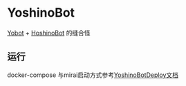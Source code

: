 # YoshinoBot

[Yobot](https://github.com/pcrbot/yobot/blob/master/README.md) + [HoshinoBot](https://github.com/Ice-Cirno/HoshinoBot/blob/master/README.md) 的缝合怪

## 运行

docker-compose 与mirai启动方式参考[YoshinoBotDeploy文档](https://github.com/LQBing/YoshinoBotDeploy)


